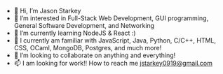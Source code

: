 - 👋 Hi, I’m Jason Starkey
- 👀 I’m interested in Full-Stack Web Development, GUI programming, General Software Development, and Networking
- 🌱 I’m currently learning NodeJS & React :)
- 📖 I currently am familiar with JavaScript, Java, Python, C/C++, HTML, CSS, OCaml, MongoDB, Postgres, and much more!
- 💞️ I’m looking to collaborate on anything and everything! 
- 📫 I am looking for work!! How to reach me jstarkey0919@gmail.com

<!---
jstarks19/jstarks19 is a ✨ special ✨ repository because its `README.md` (this file) appears on your GitHub profile.
You can click the Preview link to take a look at your changes.
--->
